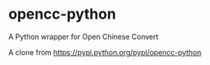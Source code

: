 opencc-python
=============

A Python wrapper for Open Chinese Convert

A clone from https://pypi.python.org/pypi/opencc-python
